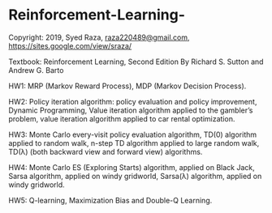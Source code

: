 # Reinforcement-Learning-
Copyright: 2019, Syed Raza, <raza220489@gmail.com>, <https://sites.google.com/view/sraza/>

Textbook: Reinforcement Learning, Second Edition
By Richard S. Sutton and Andrew G. Barto

HW1:
MRP (Markov Reward Process),
MDP (Markov Decision Process).

HW2:
Policy iteration algorithm: policy evaluation and policy improvement,
Dynamic Programming,
Value iteration algorithm applied to the gambler’s problem, 
value iteration algorithm applied to car rental optimization.

HW3:
Monte Carlo every-visit policy evaluation algorithm,
TD(0) algorithm applied to random walk,
n-step TD algorithm applied to large random walk,
TD(λ) (both backward view and forward view) algorithms.

HW4:
Monte Carlo ES (Exploring Starts) algorithm, applied on Black Jack,
Sarsa algorithm, applied on windy gridworld,
Sarsa(λ) algorithm, applied on windy gridworld. 

HW5:
Q-learning,
Maximization Bias and Double-Q Learning.

